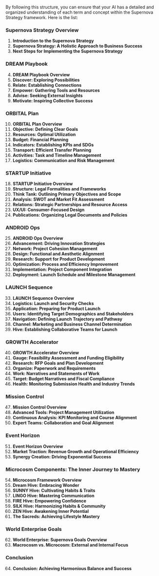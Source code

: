 By following this structure, you can ensure that your AI has a detailed and organized understanding of each term and concept within the Supernova Strategy framework. Here is the list:

### Supernova Strategy Overview

1.  **Introduction to the Supernova Strategy**
2.  **Supernova Strategy: A Holistic Approach to Business Success**
3.  **Next Steps for Implementing the Supernova Strategy**

### DREAM Playbook

4.  **DREAM Playbook Overview**
5.  **Discover: Exploring Possibilities**
6.  **Relate: Establishing Connections**
7.  **Empower: Gathering Tools and Resources**
8.  **Advise: Seeking External Insights**
9.  **Motivate: Inspiring Collective Success**

### ORBITAL Plan

10.  **ORBITAL Plan Overview**
11.  **Objective: Defining Clear Goals**
12.  **Resources: Optimal Utilization**
13.  **Budget: Financial Planning**
14.  **Indicators: Establishing KPIs and SDGs**
15.  **Transport: Efficient Transfer Planning**
16.  **Activities: Task and Timeline Management**
17.  **Logistics: Communication and Risk Management**

### STARTUP Initiative

18.  **STARTUP Initiative Overview**
19.  **Structure: Legal Formalities and Frameworks**
20.  **Think Tank: Outlining Primary Objectives and Scope**
21.  **Analysis: SWOT and Market Fit Assessment**
22.  **Relations: Strategic Partnerships and Resource Access**
23.  **UX/UI: Consumer-Focused Design**
24.  **Publications: Organizing Legal Documents and Policies**

### ANDROID Ops

25.  **ANDROID Ops Overview**
26.  **Advancement: Driving Innovation Strategies**
27.  **Network: Project Cohesion Management**
28.  **Design: Functional and Aesthetic Alignment**
29.  **Research: Support for Product Development**
30.  **Optimization: Process and Efficiency Improvement**
31.  **Implementation: Project Component Integration**
32.  **Deployment: Launch Schedule and Milestone Management**

### LAUNCH Sequence

33.  **LAUNCH Sequence Overview**
34.  **Logistics: Launch and Security Checks**
35.  **Application: Preparing for Product Launch**
36.  **Users: Identifying Target Demographics and Stakeholders**
37.  **Navigation: Defining Launch Trajectory and Pathway**
38.  **Channel: Marketing and Business Channel Determination**
39.  **Hive: Establishing Collaborative Teams for Launch**

### GROWTH Accelerator

40.  **GROWTH Accelerator Overview**
41.  **Gauge: Feasibility Assessment and Funding Eligibility**
42.  **Research: RFP Goals and Plan Development**
43.  **Organize: Paperwork and Requirements**
44.  **Work: Narratives and Statements of Work**
45.  **Target: Budget Narratives and Fiscal Compliance**
46.  **Health: Monitoring Submission Health and Industry Trends**

### Mission Control

47.  **Mission Control Overview**
48.  **Advanced Tools: Project Management Utilization**
49.  **Continuous Analysis: KPI Monitoring and Course Alignment**
50.  **Expert Teams: Collaboration and Goal Alignment**

### Event Horizon

51.  **Event Horizon Overview**
52.  **Market Traction: Revenue Growth and Operational Efficiency**
53.  **Synergy Creation: Driving Exponential Success**

### Microcosm Components: The Inner Journey to Mastery

54.  **Microcosm Framework Overview**
55.  **Dream Hive: Embracing Wonder**
56.  **SUNNY Hive: Cultivating Habits & Traits**
57.  **LINGO Hive: Mastering Communication**
58.  **FIRE Hive: Empowering Confidence**
59.  **SILK Hive: Harmonizing Habits & Community**
60.  **ZEN Hive: Awakening Inner Potential**
61.  **The Sacreds: Achieving Lifestyle Mastery**

### World Enterprise Goals

62.  **World Enterprise: Supernova Goals Overview**
63.  **Macrocosm vs. Microcosm: External and Internal Focus**

### Conclusion

64.  **Conclusion: Achieving Harmonious Balance and Success**

